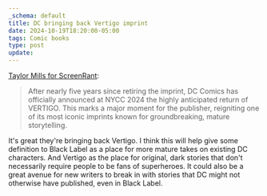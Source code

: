 ```yaml
---
_schema: default
title: DC bringing back Vertigo imprint
date: 2024-10-19T18:20:00-05:00
tags: Comic books
type: post
update:
---
```

<a href="https://screenrant.com/dc-vertigo-comics-return-2024/" target="_blank" rel="noopener">Taylor Mills for ScreenRant</a>:

> After nearly five years since retiring the imprint, DC Comics has officially announced at NYCC 2024 the highly anticipated return of VERTIGO. This marks a major moment for the publisher, reigniting one of its most iconic imprints known for groundbreaking, mature storytelling.

It's great they're bringing back Vertigo. I think this will help give some definition to Black Label as a place for more mature takes on existing DC characters. And Vertigo as the place for original, dark stories that don't necessarily require people to be fans of superheroes. It could also be a great avenue for new writers to break in with stories that DC might not otherwise have published, even in Black Label.